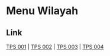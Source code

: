 # Menu Wilayah

## Link

[TPS 001](https://github.com/gigit-pemilu/pemilu-2024-82-maluku-utara/tree/main/pileg-dpr/hitung-suara/sub/82-maluku-utara/sub/03-halmahera-utara/sub/06-tobelo-selatan/sub/2021-pale/sub/001-tps)
 | 
[TPS 002](https://github.com/gigit-pemilu/pemilu-2024-82-maluku-utara/tree/main/pileg-dpr/hitung-suara/sub/82-maluku-utara/sub/03-halmahera-utara/sub/06-tobelo-selatan/sub/2021-pale/sub/002-tps)
 | 
[TPS 003](https://github.com/gigit-pemilu/pemilu-2024-82-maluku-utara/tree/main/pileg-dpr/hitung-suara/sub/82-maluku-utara/sub/03-halmahera-utara/sub/06-tobelo-selatan/sub/2021-pale/sub/003-tps)
 | 
[TPS 004](https://github.com/gigit-pemilu/pemilu-2024-82-maluku-utara/tree/main/pileg-dpr/hitung-suara/sub/82-maluku-utara/sub/03-halmahera-utara/sub/06-tobelo-selatan/sub/2021-pale/sub/004-tps)

